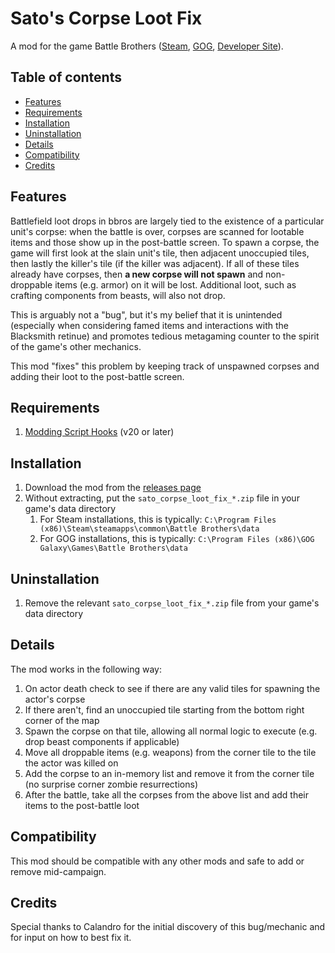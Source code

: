 # Sato's Corpse Loot Fix

A mod for the game Battle Brothers ([Steam](https://store.steampowered.com/app/365360/Battle_Brothers/), [GOG](https://www.gog.com/game/battle_brothers), [Developer Site](http://battlebrothersgame.com/buy-battle-brothers/)).

## Table of contents

-   [Features](#features)
-   [Requirements](#requirements)
-   [Installation](#installation)
-   [Uninstallation](#uninstallation)
-   [Details](#details)
-   [Compatibility](#compatibility)
-   [Credits](#credits)

## Features

Battlefield loot drops in bbros are largely tied to the existence of a particular unit's corpse: when the battle is over, corpses are scanned for lootable items and those show up in the post-battle screen. To spawn a corpse, the game will first look at the slain unit's tile, then adjacent unoccupied tiles, then lastly the killer's tile (if the killer was adjacent). If all of these tiles already have corpses, then **a new corpse will not spawn** and non-droppable items (e.g. armor) on it will be lost. Additional loot, such as crafting components from beasts, will also not drop.

This is arguably not a "bug", but it's my belief that it is unintended (especially when considering famed items and interactions with the Blacksmith retinue) and promotes tedious metagaming counter to the spirit of the game's other mechanics.

This mod "fixes" this problem by keeping track of unspawned corpses and adding their loot to the post-battle screen.

## Requirements

1) [Modding Script Hooks](https://www.nexusmods.com/battlebrothers/mods/42) (v20 or later)

## Installation

1) Download the mod from the [releases page](https://github.com/jcsato/sato_corpse_loot_fix/releases/latest)
2) Without extracting, put the `sato_corpse_loot_fix_*.zip` file in your game's data directory
    1) For Steam installations, this is typically: `C:\Program Files (x86)\Steam\steamapps\common\Battle Brothers\data`
    2) For GOG installations, this is typically: `C:\Program Files (x86)\GOG Galaxy\Games\Battle Brothers\data`

## Uninstallation

1) Remove the relevant `sato_corpse_loot_fix_*.zip` file from your game's data directory

## Details

The mod works in the following way:
1) On actor death check to see if there are any valid tiles for spawning the actor's corpse
2) If there aren't, find an unoccupied tile starting from the bottom right corner of the map
3) Spawn the corpse on that tile, allowing all normal logic to execute (e.g. drop beast components if applicable)
4) Move all droppable items (e.g. weapons) from the corner tile to the tile the actor was killed on
5) Add the corpse to an in-memory list and remove it from the corner tile (no surprise corner zombie resurrections)
6) After the battle, take all the corpses from the above list and add their items to the post-battle loot

## Compatibility

This mod should be compatible with any other mods and safe to add or remove mid-campaign.

## Credits

Special thanks to Calandro for the initial discovery of this bug/mechanic and for input on how to best fix it.
